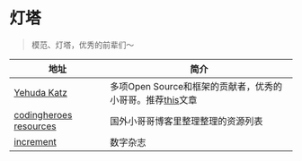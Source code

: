 # 灯塔
> 模范、灯塔，优秀的前辈们～

<!-- ## 国外 -->
地址|简介
-|-
[Yehuda Katz](https://yehudakatz.com/about/)| 多项Open Source和框架的贡献者，优秀的小哥哥。推荐[this](https://yehudakatz.com/2011/08/11/understanding-javascript-function-invocation-and-this/)文章
[codingheroes resources](http://codingheroes.io/resources/)| 国外小哥哥博客里整理整理的资源列表
[increment](https://increment.com/about/) | 数字杂志

<!-- ## 国内 -->

